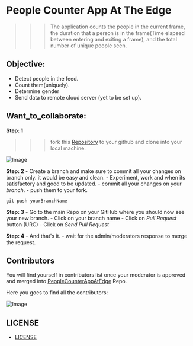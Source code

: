 # People Counter App At The Edge

>>> The application counts the people in the current frame, the duration that a person is in the frame(Time elapsed between entering and exiting a frame), and the total number of unique people seen.


## Objective:
- Detect people in the feed.
- Count them(uniquely).
- Determine gender
- Send data to remote cloud server (yet to be set up).



## Want_to_collaborate:

**Step: 1**
>>> fork this [Repository](https://github.com/ravireddy07/PeopleCounterAppAtEdge.git) to your github and clone into your local machine.

![Image](https://user-images.githubusercontent.com/26524467/73133782-8a00e880-4053-11ea-9dad-e05df825c76e.png)


**Step: 2**
    - Create a branch and make sure to commit all your changes on branch only. it would be easy and clean.
    - Experiment, work and when its satisfactory and good to be updated.
    - commit all your changes on your _branch_.
    - push them to your fork.

```git
git push yourBranchName
```

**Step: 3**
    - Go to the main Repo on your GitHub where you should now see your new branch.
    - Click on your branch name
    - Click on _Pull Request_ button (URC)
    - Click on _Send Pull Request_

**Step: 4**
    - And that's it.
    - wait for the admin/moderators response to merge the request.



## Contributors

You will find yourself in contributors list once your moderator is approved and merged into [PeopleCounterAppAtEdge](https://github.com/ravireddy07/PeopleCounterAppAtEdge) Repo.

Here you goes to find all the contributors:

![Image](https://user-images.githubusercontent.com/26524467/73133833-30e58480-4054-11ea-89a3-cfc24d550075.png)



## LICENSE

- [LICENSE](https://github.com/ravireddy07/PeopleCounterAppAtEdge/LICENSE)

